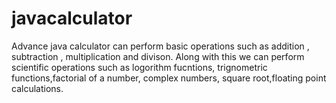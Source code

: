 # javacalculator
Advance java calculator can perform basic operations such as addition , subtraction , multiplication and divison.
Along with this we can perform scientific operations such as 
logorithm fucntions,
trignometric functions,factorial of a number,
complex numbers, square root,floating point calculations.
